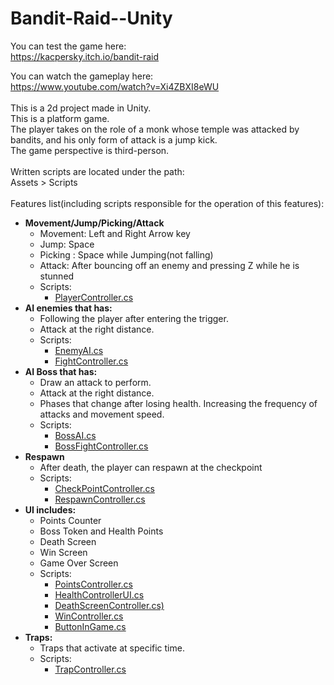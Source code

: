 # Bandit-Raid--Unity
You can test the game here:<br/>
https://kacpersky.itch.io/bandit-raid<br/>

You can watch the gameplay here:<br/>
https://www.youtube.com/watch?v=Xi4ZBXI8eWU<br/>
<br/>
This is a 2d project made in Unity.<br/>
This is a platform game.<br/>
The player takes on the role of a monk whose temple was attacked by bandits, and his only form of attack is a jump kick.<br/>
The game perspective is third-person.<br/>
<br/>
Written scripts are located under the path:<br/>
Assets > Scripts <br/>
<br/>
Features list(including scripts responsible for the operation of this features):<br/>
- **Movement/Jump/Picking/Attack**<br/>
  - Movement: Left and Right Arrow key<br/>
  - Jump: Space
  - Picking : Space while Jumping(not falling)
  - Attack: After bouncing off an enemy and pressing Z while he is stunned
  - Scripts: 
    - [PlayerController.cs](https://github.com/KacperSkyKS/Bandit-Raid--Unity/tree/main/Assets/Scripts/Controllers/PlayerController.cs) <br/>
- **AI enemies that has:** <br/>
  - Following the player after entering the trigger.<br/>
  - Attack at the right distance. <br/>
  - Scripts:
    - [EnemyAI.cs](https://github.com/KacperSkyKS/Bandit-Raid--Unity/tree/main/Assets/Scripts/EnemiesAI/Bandit/EnemyAI.cs) <br/>
    - [FightController.cs](https://github.com/KacperSkyKS/Bandit-Raid--Unity/tree/main/Assets/Scripts/Controllers/FightController.cs)<br/>
- **AI Boss that has:** <br/>
  - Draw an attack to perform.<br/>
  - Attack at the right distance. <br/>
  - Phases that change after losing health. Increasing the frequency of attacks and movement speed.
  - Scripts: 
    - [BossAI.cs](https://github.com/KacperSkyKS/Bandit-Raid--Unity/tree/main/Assets/Scripts/EnemiesAI/Boss/BossAI.cs) <br/>
    - [BossFightController.cs](https://github.com/KacperSkyKS/Bandit-Raid--Unity/tree/main/Assets/Scripts/Controllers/BossFightController.cs)<br/>
- **Respawn**
  - After death, the player can respawn at the checkpoint
  - Scripts:
    - [CheckPointController.cs](https://github.com/KacperSkyKS/Bandit-Raid--Unity/tree/main/Assets/Scripts/Controllers/CheckPointController.cs)<br/>
    - [RespawnController.cs](https://github.com/KacperSkyKS/Bandit-Raid--Unity/tree/main/Assets/Scripts/Controllers/RespawnController.cs)<br/>
- **UI includes:** <br/>
  - Points Counter
  - Boss Token and Health Points
  - Death Screen
  - Win Screen
  - Game Over Screen
  - Scripts:
    - [PointsController.cs](https://github.com/KacperSkyKS/Bandit-Raid--Unity/tree/main/Assets/Scripts/Controllers/PointsController.cs)<br/>
    - [HealthControllerUI.cs](https://github.com/KacperSkyKS/Bandit-Raid--Unity/tree/main/Assets/Scripts/Controllers/HealthControllerUI.cs)<br/>
    - [DeathScreenController.cs)](https://github.com/KacperSkyKS/Bandit-Raid--Unity/tree/main/Assets/Scripts/Controllers/DeathScreenController.cs)<br/>
    - [WinController.cs](https://github.com/KacperSkyKS/Bandit-Raid--Unity/tree/main/Assets/Scripts/Controllers/WinController.cs)<br/>
    - [ButtonInGame.cs](https://github.com/KacperSkyKS/Bandit-Raid--Unity/tree/main/Assets/Scripts/Controllers/ButtonInGameController.cs)<br/>
- **Traps:**<br/>
  - Traps that activate at specific time.
  - Scripts:
    - [TrapController.cs](https://github.com/KacperSkyKS/Bandit-Raid--Unity/tree/main/Assets/Scripts/Controllers/TrapController.cs)<br/> 
<br/>
